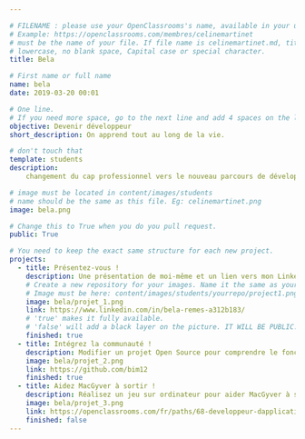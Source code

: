 ```yaml
---

# FILENAME : please use your OpenClassrooms's name, available in your url.
# Example: https://openclassrooms.com/membres/celinemartinet
# must be the name of your file. If file name is celinemartinet.md, title is celinemartinet.
# lowercase, no blank space, Capital case or special character.
title: Bela

# First name or full name
name: bela
date: 2019-03-20 00:01

# One line.
# If you need more space, go to the next line and add 4 spaces on the left, as in 'description'.
objective: Devenir développeur
short_description: On apprend tout au long de la vie.

# don't touch that
template: students
description:
    changement du cap professionnel vers le nouveau parcours de développeur python

# image must be located in content/images/students
# name should be the same as this file. Eg: celinemartinet.png
image: bela.png

# Change this to True when you do you pull request.
public: True

# You need to keep the exact same structure for each new project.
projects:
  - title: Présentez-vous !
    description: Une présentation de moi-même et un lien vers mon LinkedIn.
    # Create a new repository for your images. Name it the same as your nickname and profile picture.
    # Image must be here: content/images/students/yourrepo/project1.png
    image: bela/projet_1.png
    link: https://www.linkedin.com/in/bela-remes-a312b183/
    # 'true' makes it fully available.
    # 'false' will add a black layer on the picture. IT WILL BE PUBLIC!
    finished: true
  - title: Intégrez la communauté !
    description: Modifier un projet Open Source pour comprendre le fonctionnement de Git, de Github et des pull requests. 
    image: bela/projet_2.png
    link: https://github.com/bim12
    finished: true
  - title: Aidez MacGyver à sortir !
    description: Réalisez un jeu sur ordinateur pour aider MacGyver à sortir d'un labyrinthe.
    image: bela/projet_3.png
    link: https://openclassrooms.com/fr/paths/68-developpeur-dapplication-python
    finished: false
---
```

